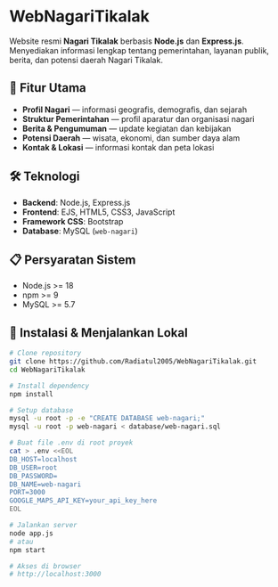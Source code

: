 # WebNagariTikalak

Website resmi **Nagari Tikalak** berbasis **Node.js** dan **Express.js**.  
Menyediakan informasi lengkap tentang pemerintahan, layanan publik, berita, dan potensi daerah Nagari Tikalak.

## 🌟 Fitur Utama
- **Profil Nagari** — informasi geografis, demografis, dan sejarah
- **Struktur Pemerintahan** — profil aparatur dan organisasi nagari
- **Berita & Pengumuman** — update kegiatan dan kebijakan
- **Potensi Daerah** — wisata, ekonomi, dan sumber daya alam
- **Kontak & Lokasi** — informasi kontak dan peta lokasi

## 🛠️ Teknologi
- **Backend**: Node.js, Express.js  
- **Frontend**: EJS, HTML5, CSS3, JavaScript  
- **Framework CSS**: Bootstrap  
- **Database**: MySQL (`web-nagari`)  

## 📋 Persyaratan Sistem
- Node.js >= 18  
- npm >= 9  
- MySQL >= 5.7  

## 🚀 Instalasi & Menjalankan Lokal
```bash
# Clone repository
git clone https://github.com/Radiatul2005/WebNagariTikalak.git
cd WebNagariTikalak

# Install dependency
npm install

# Setup database
mysql -u root -p -e "CREATE DATABASE web-nagari;"
mysql -u root -p web-nagari < database/web-nagari.sql

# Buat file .env di root proyek
cat > .env <<EOL
DB_HOST=localhost
DB_USER=root
DB_PASSWORD=
DB_NAME=web-nagari
PORT=3000
GOOGLE_MAPS_API_KEY=your_api_key_here
EOL

# Jalankan server
node app.js
# atau
npm start

# Akses di browser
# http://localhost:3000
